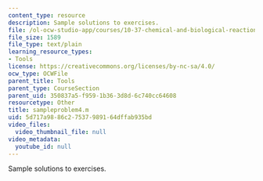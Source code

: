 ```yaml
---
content_type: resource
description: Sample solutions to exercises.
file: /ol-ocw-studio-app/courses/10-37-chemical-and-biological-reaction-engineering-spring-2007/5d717a9886c27537989164dffab935bd_sampleproblem4.m
file_size: 1589
file_type: text/plain
learning_resource_types:
- Tools
license: https://creativecommons.org/licenses/by-nc-sa/4.0/
ocw_type: OCWFile
parent_title: Tools
parent_type: CourseSection
parent_uid: 350837a5-f959-1b36-3d8d-6c740cc64608
resourcetype: Other
title: sampleproblem4.m
uid: 5d717a98-86c2-7537-9891-64dffab935bd
video_files:
  video_thumbnail_file: null
video_metadata:
  youtube_id: null
---
```

Sample solutions to exercises.